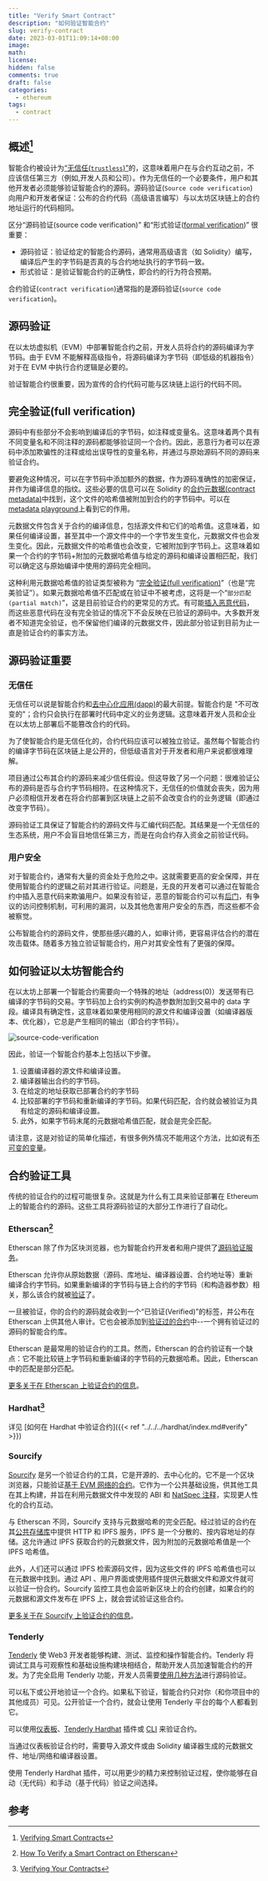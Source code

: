 ```yaml
---
title: "Verify Smart Contract"
description: "如何验证智能合约"
slug: verify-contract
date: 2023-03-01T11:09:14+08:00
image:
math:
license:
hidden: false
comments: true
draft: false
categories:
  - ethereum
tags:
  - contract
---
```


## 概述[^1]

智能合约被设计为[“无信任(`trustless`)”](https://www.ethereum.cn/Thinking/trust-model)的，这意味着用户在与合约互动之前，不应该信任第三方（例如,开发人员和公司）。作为无信任的一个必要条件，用户和其他开发者必须能够验证智能合约的源码。源码验证(`Source code verification`)向用户和开发者保证：公布的合约代码（高级语言编写）与以太坊区块链上的合约地址运行的代码相同。

区分“源码验证(source code verification)” 和“形式验证([formal verification](https://ethereum.org/en/developers/docs/smart-contracts/formal-verification/))” 很重要：

- 源码验证：验证给定的智能合约源码，通常用高级语言（如 Solidity）编写，编译后产生的字节码是否真的与合约地址执行的字节码一致。
- 形式验证：是验证智能合约的正确性，即合约的行为符合预期。

合约验证(`contract verification`)通常指的是源码验证(`source code verification`)。

## 源码验证

在以太坊虚拟机（EVM）中部署智能合约之前，开发人员将合约的源码编译为字节码。由于 EVM 不能解释高级指令，将源码编译为字节码（即低级的机器指令）对于在 EVM 中执行合约逻辑是必要的。

验证智能合约很重要，因为宣传的合约代码可能与区块链上运行的代码不同。

## 完全验证(full verification)

源码中有些部分不会影响到编译后的字节码，如注释或变量名。这意味着两个具有不同变量名和不同注释的源码都能够验证同一个合约。因此，恶意行为者可以在源码中添加欺骗性的注释或给出误导性的变量名称，并通过与原始源码不同的源码来验证合约。

要避免这种情况，可以在字节码中添加额外的数据，作为源码准确性的加密保证，并作为编译信息的指纹。这些必要的信息可以在 Solidity 的[合约元数据(contract metadata)](https://docs.soliditylang.org/en/v0.8.15/metadata.html)中找到，这个文件的哈希值被附加到合约的字节码中。可以在[metadata playground](https://playground.sourcify.dev/)上看到它的作用。

元数据文件包含关于合约的编译信息，包括源文件和它们的哈希值。这意味着，如果任何编译设置，甚至其中一个源文件中的一个字节发生变化，元数据文件也会发生变化。因此，元数据文件的哈希值也会改变，它被附加到字节码上。这意味着如果一个合约的字节码+附加的元数据哈希值与给定的源码和编译设置相匹配，我们可以确定这与原始编译中使用的源码完全相同。

这种利用元数据哈希值的验证类型被称为 “[完全验证(full verification)](https://docs.sourcify.dev/docs/full-vs-partial-match/)”（也是“完美验证”）。如果元数据哈希值不匹配或在验证中不被考虑，这将是一个“`部分匹配(partial match)`”，这是目前验证合约的更常见的方式。有可能[插入恶意代码](https://samczsun.com/hiding-in-plain-sight/)，而这些恶意代码在没有完全验证的情况下不会反映在已验证的源码中。大多数开发者不知道完全验证，也不保留他们编译的元数据文件，因此部分验证到目前为止一直是验证合约的事实方法。

## 源码验证重要

### 无信任

无信任可以说是智能合约和[去中心化应用(dapp)](https://ethereum.org/en/developers/docs/dapps/)的最大前提。智能合约是 "不可改变的"；合约只会执行在部署时代码中定义的业务逻辑。这意味着开发人员和企业在以太坊上部署后不能篡改合约的代码。

为了使智能合约是无信任化的，合约代码应该可以被独立验证。虽然每个智能合约的编译字节码在区块链上是公开的，但低级语言对于开发者和用户来说都很难理解。

项目通过公布其合约的源码来减少信任假设。但这导致了另一个问题：很难验证公布的源码是否与合约字节码相符。在这种情况下，无信任的价值就会丧失，因为用户必须相信开发者在将合约部署到区块链上之前不会改变合约的业务逻辑（即通过改变字节码）。

源码验证工具保证了智能合约的源码文件与汇编代码匹配。其结果是一个无信任的生态系统，用户不会盲目地信任第三方，而是在向合约存入资金之前验证代码。

### 用户安全

对于智能合约，通常有大量的资金处于危险之中。这就需要更高的安全保障，并在使用智能合约的逻辑之前对其进行验证。问题是，无良的开发者可以通过在智能合约中插入恶意代码来欺骗用户。如果没有验证，恶意的智能合约可以有[后门](https://www.trustnodes.com/2018/11/10/concerns-rise-over-backdoored-smart-contracts)，有争议的访问控制机制，可利用的漏洞，以及其他危害用户安全的东西，而这些都不会被察觉。

公布智能合约的源码文件，使那些感兴趣的人，如审计师，更容易评估合约的潜在攻击载体。随着多方独立验证智能合约，用户对其安全性有了更强的保障。

## 如何验证以太坊智能合约

在以太坊上部署一个智能合约需要向一个特殊的地址（address(0)）发送带有已编译的字节码的交易。字节码加上合约实例的构造参数附加到交易中的 data 字段。编译具有确定性，这意味着如果使用相同的源文件和编译设置（如编译器版本、优化器），它总是产生相同的输出（即合约字节码）。

![source-code-verification](https://ethereum.org/static/56bd7425cd677f3a0416fcb8a1c45118/5b795/source-code-verification.png)

因此，验证一个智能合约基本上包括以下步骤。

1. 设置编译器的源文件和编译设置。
2. 编译器输出合约的字节码。
3. 在给定的地址获取已部署合约的字节码
4. 比较部署的字节码和重新编译的字节码。如果代码匹配，合约就会被验证为具有给定的源码和编译设置。
5. 此外，如果字节码末尾的元数据哈希值匹配，就会是完全匹配。

请注意，这是对验证的简单化描述，有很多例外情况不能用这个方法，比如说有[不可变的变量](https://docs.sourcify.dev/docs/immutables/)。

## 合约验证工具

传统的验证合约的过程可能很复杂。这就是为什么有工具来验证部署在 Ethereum 上的智能合约的源码。这些工具将源码验证的大部分工作进行了自动化。

### Etherscan[^2]

Etherscan 除了作为区块浏览器，也为智能合约开发者和用户提供了[源码验证服务](https://etherscan.io/verifyContract)。

Etherscan 允许你从原始数据（源码、库地址、编译器设置、合约地址等）重新编译合约字节码。如果重新编译的字节码与链上合约的字节码（和构造器参数）相关，那么该合约就被[验证](https://info.etherscan.com/types-of-contract-verification/)了。

一旦被验证，你的合约的源码就会收到一个“已验证(Verified)”的标签，并公布在 Etherscan 上供其他人审计。它也会被添加到[验证过的合约](https://etherscan.io/contractsVerified/)中--一个拥有验证过的源码的智能合约库。

Etherscan 是最常用的验证合约的工具。然而，Etherscan 的合约验证有一个缺点：它不能比较链上字节码和重新编译的字节码的元数据哈希。因此，Etherscan 中的匹配是部分匹配。

[更多关于在 Etherscan 上验证合约的信息](https://medium.com/etherscan-blog/verifying-contracts-on-etherscan-f995ab772327)。

### Hardhat[^3]

详见 [如何在 Hardhat 中验证合约]({{< ref "../../../hardhat/index.md#verify" >}})

### Sourcify

[Sourcify](https://sourcify.dev/#/verifier) 是另一个验证合约的工具，它是开源的、去中心化的。它不是一个区块浏览器，只能验证[基于 EVM 网络的合约](https://docs.sourcify.dev/docs/chains)。它作为一个公共基础设施，供其他工具在其上构建，并旨在利用元数据文件中发现的 ABI 和 [NatSpec 注释](https://docs.soliditylang.org/en/v0.8.15/natspec-format.html)，实现更人性化的合约互动。

与 Etherscan 不同，Sourcify 支持与元数据哈希的完全匹配。经过验证的合约在其[公共存储库](https://docs.sourcify.dev/docs/repository/)中提供 HTTP 和 IPFS 服务，IPFS 是一个分散的、按内容地址的存储。这允许通过 IPFS 获取合约的元数据文件，因为附加的元数据哈希值是一个 IPFS 哈希值。

此外，人们还可以通过 IPFS 检索源码文件，因为这些文件的 IPFS 哈希值也可以在元数据中找到。通过 API 、用户界面或使用插件提供元数据文件和源文件就可以验证一份合约。Sourcify 监控工具也会监听新区块上的合约创建，如果合约的元数据和源文件发布在 IPFS 上，就会尝试验证这些合约。

[更多关于在 Sourcify 上验证合约的信息](https://blog.soliditylang.org/2020/06/25/sourcify-faq/)。

### Tenderly

[Tenderly](https://tenderly.co/) 使 Web3 开发者能够构建、测试、监控和操作智能合约。Tenderly 将调试工具与可观察性和基础设施构建块相结合，帮助开发人员加速智能合约的开发。为了完全启用 Tenderly 功能，开发人员需要[使用几种方法](https://docs.tenderly.co/monitoring/contract-verification)进行源码验证。

可以私下或公开地验证一个合约。如果私下验证，智能合约只对你（和你项目中的其他成员）可见。公开验证一个合约，就会让使用 Tenderly 平台的每个人都看到它。

可以使用[仪表板](https://docs.tenderly.co/monitoring/smart-contract-verification/verifying-a-smart-contract)、[Tenderly Hardhat](https://docs.tenderly.co/monitoring/smart-contract-verification/verifying-contracts-using-the-tenderly-hardhat-plugin) 插件或 [CLI](https://docs.tenderly.co/monitoring/smart-contract-verification/verifying-contracts-using-cli) 来验证合约。

当通过仪表板验证合约时，需要导入源文件或由 Solidity 编译器生成的元数据文件、地址/网络和编译器设置。

使用 Tenderly Hardhat 插件，可以用更少的精力来控制验证过程，使你能够在自动（无代码）和手动（基于代码）验证之间选择。

## 参考

[^1]: [Verifying Smart Contracts](https://ethereum.org/en/developers/docs/smart-contracts/verifying/)
[^2]: [How To Verify a Smart Contract on Etherscan](https://blog.chain.link/how-to-verify-a-smart-contract-on-etherscan/)
[^3]: [Verifying Your Contracts](https://hardhat.org/hardhat-runner/docs/guides/verifying)
